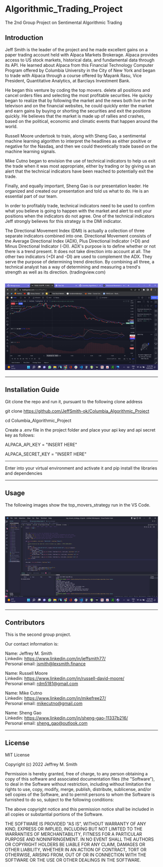 # Algorithmic_Trading_Project

The 2nd Group Project on Sentimental Algorithmic Trading

## Introduction

Jeff Smith is the leader of the project and he made excellent gains on a paper trading account held with Alpaca Markets Brokerage. Alpaca provides access to US stock markets, historical data, and fundamental data through its API. He learned about Alpaca from this Financial Technology Computer Program offered by Columbia University in the City of New York and began to trade with Alpaca through a course offered by Mayank Rasu, Vice President, Quantitative Analytics, at Barclays Investment Bank.

He began this venture by coding the top movers. delete all positions and cancel orders files and selecting the most profitable securities. He quicky began to realize that by following the market and the news both live on the televison and on the financial websites, he could quickly enter the market and earn gains by buying or shorting the securities and exit the positions quickly. He believes that the market is made up of rallies and crashes, based on the political, economic and climatic events that happen around the world.

Russell Moore undertook to train, along with Sheng Gao, a sentimental machine learning algorithm to interpret the headlines as either positive or negative for the Nasdaq, and then we could theoretically trade based on the machine learning signals.

Mike Cutno began to envision the use of technical indicators to help us exit the trade when it was most appropriate, either by trading or by giving us an alert that the technical indicators have been reached to potentially exit the trade.

Finally, and equally important, Sheng Gao is our presentation leader. He organized and created our presentation and told us what to do. He is an essential part of our team.

In order to profitably trade, technical indicators need to be used to confirm what you believe is going to happen with the market and alert to exit your positions when the indicators do not agree. One of the technical indicators Jeff strongly believes for this strategy is the DMI indicator.

The Directional Movement Index (DMI) is actually a collection of three separate indicators combined into one. Directional Movement consists of the Average Directional Index (ADX), Plus Directional Indicator (+DI) and Minus Directional Indicator (-DI). ADX's purpose is to define whether or not there is a trend present. It does not take direction into account at all. The other two indicators (+DI and -DI) are used to complement the ADX. They serve the purpose of determining trend direction. By combining all three, a technical analyst has a way of determining and measuring a trend's strength as well as its direction. (tradingview.com)

## ![Screenshot of DMI in Tradingview](images/DMI.png) </br>

---

## Installation Guide

Git clone the repo and run it, pursuant to the following clone address

git clone https://github.com/JeffSmith-ok/Columbia_Algorithmic_Project

cd Columbia_Algorithmic_Project

Create a .env file in the project folder and place your api key and api secret key as follows:

ALPACA_API_KEY = "INSERT HERE"

ALPACA_SECRET_KEY = "INSERT HERE"

---

Enter into your virtual environment and activate it and pip install the libraries and dependencies

---

## Usage

The following images show the top_movers_strategy run in the VS Code.

## ![Screenshot of the file open](images/top_movers.png) </br>

---

## Contributors

This is the second group project.

Our contact information is:

Name: Jeffrey M. Smith </br>
Linkedin: https://www.linkedin.com/in/jeffsmith77/ </br>
Personal email: jsmith@lexsmith.finance </br>

Name: Russell Moore </br>
Linkedin: https://www.linkedin.com/in/russell-david-moore/ </br>
Personal email: rdm5181@gmail.com </br>

Name: Mike Cutno </br>
Linkedin: https://www.linkedin.com/in/mikefree27/ </br>
Personal email: mikecutno@gmail.com </br>

Name: Sheng Gao </br>
Linkedin: https://www.linkedin.com/in/sheng-gao-11337b216/ </br>
Personal email: sheng_gao@outlook.com </br>

---

## License

MIT License

Copyright (c) 2022 Jeffrey M. Smith

Permission is hereby granted, free of charge, to any person obtaining a copy of this software and associated documentation files (the "Software"), to deal in the Software without restriction, including without limitation the rights to use, copy, modify, merge, publish, distribute, sublicense, and/or sell
copies of the Software, and to permit persons to whom the Software is furnished to do so, subject to the following conditions:

The above copyright notice and this permission notice shall be included in all copies or substantial portions of the Software.

THE SOFTWARE IS PROVIDED "AS IS", WITHOUT WARRANTY OF ANY KIND, EXPRESS OR IMPLIED, INCLUDING BUT NOT LIMITED TO THE WARRANTIES OF MERCHANTABILITY, FITNESS FOR A PARTICULAR PURPOSE AND NONINFRINGEMENT. IN NO EVENT SHALL THE AUTHORS OR COPYRIGHT HOLDERS BE LIABLE FOR ANY CLAIM, DAMAGES OR OTHER LIABILITY, WHETHER IN AN ACTION OF CONTRACT, TORT OR OTHERWISE, ARISING FROM, OUT OF OR IN CONNECTION WITH THE SOFTWARE OR THE USE OR OTHER DEALINGS IN THE
SOFTWARE.

```

```
